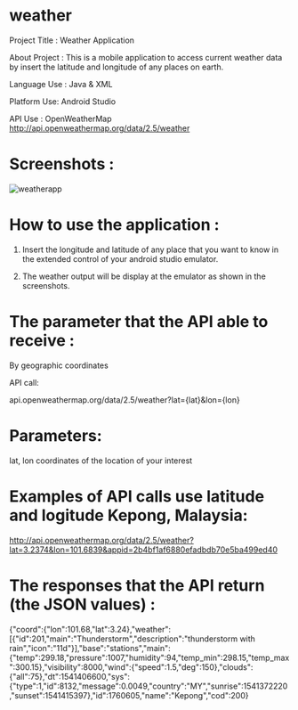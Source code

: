 # weather
Project Title :	Weather Application

About Project :	This is a mobile application to access current weather data by insert the latitude and longitude of any places on earth.

Language Use :	Java & XML

Platform Use:	Android Studio

API Use :	OpenWeatherMap
http://api.openweathermap.org/data/2.5/weather

# Screenshots :

![weatherapp](https://user-images.githubusercontent.com/39667828/47995697-1b272f00-e131-11e8-8ac7-69feb395720c.png)

# How to use the application :

1.	Insert the longitude and latitude of any place that you want to know in the extended control of your android studio emulator.

2.	The weather output will be display at the emulator as shown in the screenshots.

# The parameter that the API able to receive :

By geographic coordinates

API call:

api.openweathermap.org/data/2.5/weather?lat={lat}&lon={lon}

# Parameters:
lat, lon coordinates of the location of your interest

# Examples of API calls use latitude and logitude Kepong, Malaysia:
http://api.openweathermap.org/data/2.5/weather?lat=3.2374&lon=101.6839&appid=2b4bf1af6880efadbdb70e5ba499ed40

# The responses that the API return (the JSON values) :

{"coord":{"lon":101.68,"lat":3.24},"weather":[{"id":201,"main":"Thunderstorm","description":"thunderstorm with rain","icon":"11d"}],"base":"stations","main":{"temp":299.18,"pressure":1007,"humidity":94,"temp_min":298.15,"temp_max":300.15},"visibility":8000,"wind":{"speed":1.5,"deg":150},"clouds":{"all":75},"dt":1541406600,"sys":{"type":1,"id":8132,"message":0.0049,"country":"MY","sunrise":1541372220,"sunset":1541415397},"id":1760605,"name":"Kepong","cod":200}

